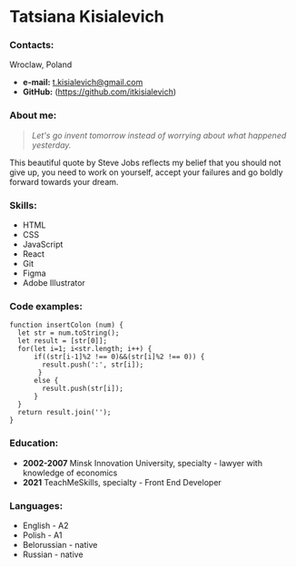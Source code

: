 # Tatsiana Kisialevich

### Contacts:

Wroclaw, Poland

- **e-mail:** t.kisialevich@gmail.com
- **GitHub:** (https://github.com/itkisialevich)

### About me:

> _Let's go invent tomorrow instead of worrying about what happened yesterday._

This beautiful quote by Steve Jobs reflects my belief that you should not give up, you need to work on yourself, accept your failures and go boldly forward towards your dream.

### Skills:

- HTML
- CSS
- JavaScript
- React
- Git
- Figma
- Adobe Illustrator

### Code examples:

```
function insertColon (num) {
  let str = num.toString();
  let result = [str[0]];
  for(let i=1; i<str.length; i++) {
      if((str[i-1]%2 !== 0)&&(str[i]%2 !== 0)) {
        result.push(':', str[i]);
       }
      else {
        result.push(str[i]);
      }
  }
  return result.join('');
}
```

### Education:

- **2002-2007** Minsk Innovation University, specialty \- lawyer with knowledge of economics
- **2021** TeachMeSkills, specialty \- Front End Developer

### Languages:

- English \- A2
- Polish \- A1
- Belorussian \- native
- Russian \- native
